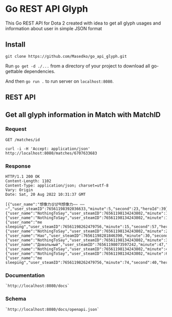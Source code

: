 # Go REST API Glyph

This Go REST API for Dota 2 created with idea to get all glyph usages and information about user in simple JSON format

## Install
`git clone https://github.com/Masedko/go_api_glyph.git`

Run `go get -d ./...` from a directory of your project to download all go-gettable dependencies.

And then `go run .` to run server on `localhost:8080`.

## REST API

## Get all glyph information in Match with MatchID

### Request

`GET /matches/id`

    curl -i -H 'Accept: application/json' http://localhost:8080/matches/6707633683
### Response

    HTTP/1.1 200 OK
    Content-Length: 1102
    Content-Type: application/json; charset=utf-8
    Vary: Origin
    Date: Sat, 20 Aug 2022 10:31:37 GMT

    [{"user_name":"想像力상상력想像力—— —— —","user_steamID":76561198392036633,"minute":5,"second":23,"heroId":39},
    {"user_name":"NothingToSay","user_steamID":76561198134243802,"minute":11,"second":6,"heroId":90},
    {"user_name":"NothingToSay","user_steamID":76561198134243802,"minute":14,"second":40,"heroId":90},
    {"user_name":"me sleeping","user_steamID":76561198262479756,"minute":15,"second":57,"heroId":47},
    {"user_name":"NothingToSay","user_steamID":76561198134243802,"minute":28,"second":44,"heroId":90},
    {"user_name":"Hao","user_steamID":76561198281846390,"minute":30,"second":42,"heroId":114},
    {"user_name":"NothingToSay","user_steamID":76561198134243802,"minute":33,"second":35,"heroId":90},
    {"user_name":"Довольный","user_steamID":76561198073597242,"minute":47,"second":3,"heroId":3},
    {"user_name":"NothingToSay","user_steamID":76561198134243802,"minute":47,"second":7,"heroId":90},
    {"user_name":"NothingToSay","user_steamID":76561198134243802,"minute":65,"second":7,"heroId":90},
    {"user_name":"me sleeping","user_steamID":76561198262479756,"minute":74,"second":40,"heroId":47}]
### Documentation
    `http://localhost:8080/docs`
### Schema
    `http://localhost:8080/docs/openapi.json`
